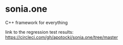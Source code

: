 # sonia.one
C++ framework for everything

link to the regression test results: https://circleci.com/gh/apotocki/sonia.one/tree/master
